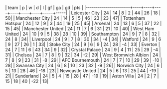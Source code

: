 |         team         | p  | w  | d  | l  | gf | ga | gd  | pts |
|----------------------+----+----+----+----+----+----+-----+-----|
| Leicester City       | 24 | 14 |  8 |  2 | 44 | 26 |  18 |  50|
| Manchester City      | 24 | 14 |  5 |  5 | 46 | 23 |  23 |  47|
| Tottenham Hotspur    | 24 | 12 |  9 |  3 | 44 | 19 |  25 |  45|
| Arsenal              | 24 | 13 |  6 |  5 | 37 | 22 |  15 |  45|
| Manchester United    | 24 | 11 |  7 |  6 | 31 | 21 |  10 |  40|
| West Ham United      | 24 | 10 |  9 |  5 | 38 | 28 |  10 |  39|
| Southampton          | 24 |  9 |  7 |  8 | 32 | 24 |   8 |  34|
| Liverpool            | 24 |  9 |  7 |  8 | 30 | 34 |  -4 |  34|
| Watford              | 24 |  9 |  6 |  9 | 27 | 26 |   1 |  33|
| Stoke City           | 24 |  9 |  6 |  9 | 24 | 28 |  -4 |  33|
| Everton              | 24 |  7 | 11 |  6 | 43 | 34 |   9 |  32|
| Crystal Palace       | 24 |  9 |  4 | 11 | 25 | 29 |  -4 |  31|
| Chelsea              | 24 |  7 |  8 |  9 | 32 | 34 |  -2 |  29|
| West Bromwich Albion | 24 |  7 |  8 |  9 | 23 | 31 |  -8 |  29|
| AFC Bournemouth      | 24 |  7 |  7 | 10 | 29 | 39 | -10 |  28|
| Swansea City         | 24 |  6 |  8 | 10 | 23 | 32 |  -9 |  26|
| Norwich City         | 24 |  6 |  5 | 13 | 28 | 46 | -18 |  23|
| Newcastle United     | 24 |  5 |  6 | 13 | 25 | 44 | -19 |  21|
| Sunderland           | 24 |  5 |  4 | 15 | 28 | 47 | -19 |  19|
| Aston Villa          | 24 |  2 |  7 | 15 | 18 | 40 | -22 |  13|
